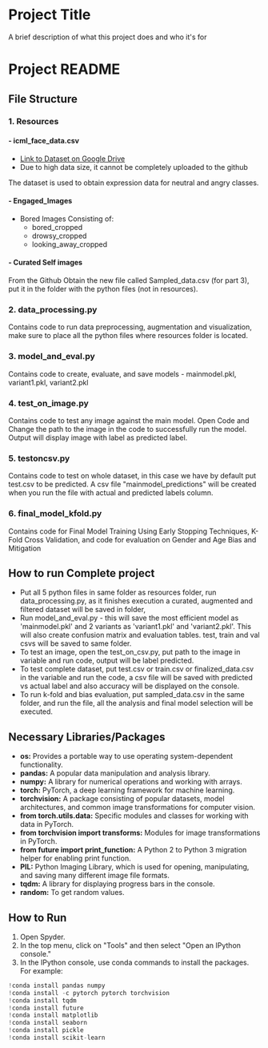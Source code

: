 
# Project Title

A brief description of what this project does and who it's for

# Project README

## File Structure

### 1. Resources

#### - icml_face_data.csv
- [Link to Dataset on Google Drive](https://github.com/AntasJain/COMP-6721-Project](https://drive.google.com/file/d/1JFEbt_P0muFsT6chghMxcA87_2tImHc3/view?usp=share_link))
- Due to high data size, it cannot be completely uploaded to the github

The dataset is used to obtain expression data for neutral and angry classes.

#### - Engaged_Images
  - Bored Images Consisting of:
    - bored_cropped
    - drowsy_cropped
    - looking_away_cropped
#### - Curated Self images

From the Github Obtain the new file called Sampled_data.csv (for part 3), put it in the folder with the python files (not in resources).

### 2. data_processing.py

Contains code to run data preprocessing, augmentation and visualization, make sure to place all the python files where resources folder is located.

### 3. model_and_eval.py

Contains code to create, evaluate, and save models - mainmodel.pkl, variant1.pkl, variant2.pkl

### 4. test_on_image.py

Contains code to test any image against the main model.
Open Code and Change the path to the image in the code to successfully run the model.
Output will display image with label as predicted label.

### 5. testoncsv.py

Contains code to test on whole dataset, in this case we have by default put test.csv to be predicted.
A csv file "mainmodel_predictions" will be created when you run the file with actual and predicted labels column.

### 6. final_model_kfold.py

Contains code for Final Model Training Using Early Stopping Techniques, K-Fold Cross Validation, and code for evaluation on Gender and Age  Bias and Mitigation

## How to run Complete project
* Put all 5 python files in same folder as resources folder, run data_processing.py, as it finishes execution a curated, augmented and filtered dataset will be saved in folder,
* Run model_and_eval.py - this will save the most efficient model as 'mainmodel.pkl' and 2 variants as 'variant1.pkl' and 'variant2.pkl'. This will also create confusion matrix and evaluation tables. test, train and val csvs will be saved to same folder.
* To test an image, open the test_on_csv.py, put path to the image in variable and run code, output will be label predicted.
* To test complete dataset, put test.csv or train.csv or finalized_data.csv in the variable and run the code, a csv file will be saved with predicted vs actual label and also accuracy will be displayed on the console.
* To run k-fold and bias evaluation, put sampled_data.csv in the same folder, and run the file, all the analysis and final model selection will be executed.

## Necessary Libraries/Packages

- **os:** Provides a portable way to use operating system-dependent functionality.
- **pandas:** A popular data manipulation and analysis library.
- **numpy:** A library for numerical operations and working with arrays.
- **torch:** PyTorch, a deep learning framework for machine learning.
- **torchvision:** A package consisting of popular datasets, model architectures, and common image transformations for computer vision.
- **from torch.utils.data:** Specific modules and classes for working with data in PyTorch.
- **from torchvision import transforms:** Modules for image transformations in PyTorch.
- **from __future__ import print_function:** A Python 2 to Python 3 migration helper for enabling print function.
- **PIL:** Python Imaging Library, which is used for opening, manipulating, and saving many different image file formats.
- **tqdm:** A library for displaying progress bars in the console.
- **random:** To get random values.
## How to Run

1. Open Spyder.
2. In the top menu, click on "Tools" and then select "Open an IPython console."
3. In the IPython console, use conda commands to install the packages. For example:

  ```python
!conda install pandas numpy
!conda install -c pytorch pytorch torchvision
!conda install tqdm
!conda install future
!conda install matplotlib
!conda install seaborn
!conda install pickle
!conda install scikit-learn

